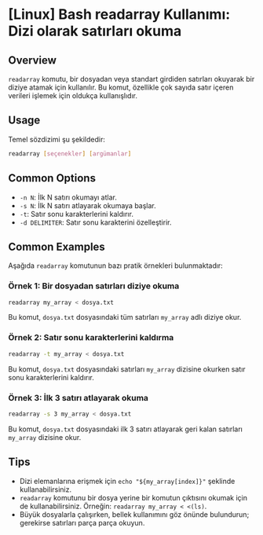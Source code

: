 # [Linux] Bash readarray Kullanımı: Dizi olarak satırları okuma

## Overview
`readarray` komutu, bir dosyadan veya standart girdiden satırları okuyarak bir diziye atamak için kullanılır. Bu komut, özellikle çok sayıda satır içeren verileri işlemek için oldukça kullanışlıdır.

## Usage
Temel sözdizimi şu şekildedir:

```bash
readarray [seçenekler] [argümanlar]
```

## Common Options
- `-n N`: İlk N satırı okumayı atlar.
- `-s N`: İlk N satırı atlayarak okumaya başlar.
- `-t`: Satır sonu karakterlerini kaldırır.
- `-d DELIMITER`: Satır sonu karakterini özelleştirir.

## Common Examples
Aşağıda `readarray` komutunun bazı pratik örnekleri bulunmaktadır:

### Örnek 1: Bir dosyadan satırları diziye okuma
```bash
readarray my_array < dosya.txt
```
Bu komut, `dosya.txt` dosyasındaki tüm satırları `my_array` adlı diziye okur.

### Örnek 2: Satır sonu karakterlerini kaldırma
```bash
readarray -t my_array < dosya.txt
```
Bu komut, `dosya.txt` dosyasındaki satırları `my_array` dizisine okurken satır sonu karakterlerini kaldırır.

### Örnek 3: İlk 3 satırı atlayarak okuma
```bash
readarray -s 3 my_array < dosya.txt
```
Bu komut, `dosya.txt` dosyasındaki ilk 3 satırı atlayarak geri kalan satırları `my_array` dizisine okur.

## Tips
- Dizi elemanlarına erişmek için `echo "${my_array[index]}"` şeklinde kullanabilirsiniz.
- `readarray` komutunu bir dosya yerine bir komutun çıktısını okumak için de kullanabilirsiniz. Örneğin: `readarray my_array < <(ls)`.
- Büyük dosyalarla çalışırken, bellek kullanımını göz önünde bulundurun; gerekirse satırları parça parça okuyun.